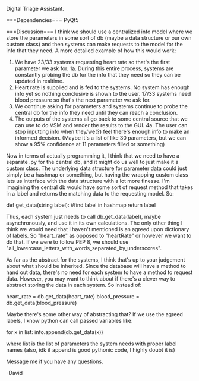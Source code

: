 Digital Triage Assistant.

===Dependencies===
PyQt5

===Discussion===
I think we should use a centralized info model where we store the parameters in some sort of db (maybe a data structure or our own custom class) and then systems can make requests to the model for the info that they need. A more detailed example of how this would work:

  1. We have 23/33 systems requesting heart rate so that's the first parameter we ask for.
    1a. During this entire process, systems are constantly probing the db for the info that they need so they can be updated in realtime.
  2. Heart rate is supplied and is fed to the systems. No system has enough info yet so nothing conclusive is shown to the user. 17/33 systems need blood pressure so that's the next parameter we ask for.
  3. We continue asking for parameters and systems continue to probe the central db for the info they need until they can reach a conclusion.
  4. The outputs of the systems all go back to some central source that we can use to do VSM and render the results to the GUI.
    4a. The user can stop inputting info when they/we(?) feel there's enough info to make an informed decision. (Maybe it's a list of like 30 parameters, but we can show a 95% confidence at 11 parameters filled or something)
    
Now in terms of actually programming it, I think that we need to have a separate .py for the central db, and it might do us well to just make it a custom class. The underlying data structure for parameter data could just simply be a hashmap or something, but having the wrapping custom class lets us interface with the data structure with a lot more finesse. I'm imagining the central db would have some sort of request method that takes in a label and returns the matching data to the requesting model. So:

def get_data(string label):
  #find label in hashmap
  return label
  
Thus, each system just needs to call db.get_data(label), maybe asynchronously, and use it in its own calculations. The only other thing I think we would need that I haven't mentioned is an agreed upon dictionary of labels. So "heart_rate" as opposed to "heartRate" or however we want to do that. If we were to follow PEP 8, we should use "all_lowercase_letters_with_words_separated_by_underscores".

As far as the abstract for the systems, I think that's up to your judgement about what should be inherited. Since the database will have a method to hand out data, there's no need for each system to have a method to request data. However, you may want to think about if there's a clever way to abstract storing the data in each system. So instead of:

  heart_rate = db.get_data(heart_rate)
  blood_pressure = db.get_data(blood_pressure)
  
Maybe there's some other way of abstracting that? If we use the agreed labels, I know python can call passed variables like:

  for x in list:
    info.append(db.get_data(x))
    
  where list is the list of parameters the system needs with proper label names (also, idk if append is good pythonic code, I highly doubt it is)

Message me if you have any questions.

-David

